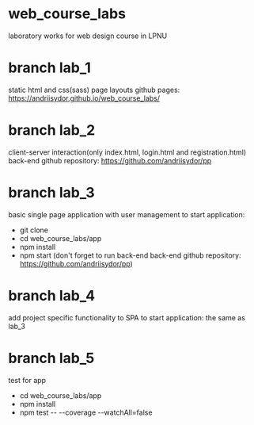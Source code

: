 # web_course_labs

laboratory works for web design course in LPNU

# branch lab_1
static html and css(sass) page layouts
github pages: https://andriisydor.github.io/web_course_labs/

# branch lab_2
client-server interaction(only index.html, login.html and registration.html)
back-end github repository: https://github.com/andriisydor/pp

# branch lab_3
basic single page application with user management
to start application:
  - git clone <current repository link>
  - cd web_course_labs/app
  - npm install
  - npm start
(don't forget to run back-end back-end github repository: https://github.com/andriisydor/pp)

# branch lab_4
add project specific functionality to SPA
to start application: the same as lab_3

# branch lab_5
test for app
  - cd web_course_labs/app
  - npm install
  - npm test -- --coverage --watchAll=false

